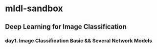 # mldl-sandbox

## Deep Learning for Image Classification

### day1. Image Classification Basic && Several Network Models
